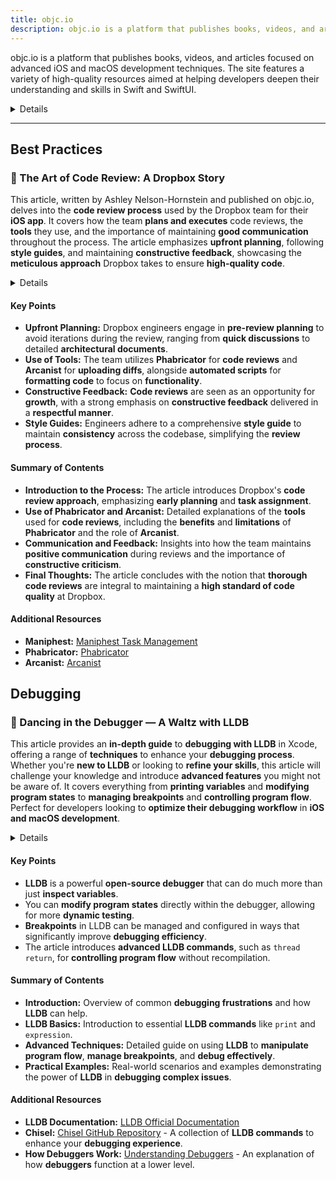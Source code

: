 ```yaml
---
title: objc.io
description: objc.io is a platform that publishes books, videos, and articles focused on advanced iOS and macOS development techniques. The site features a variety of high-quality resources aimed at helping developers deepen their understanding and skills in Swift and SwiftUI.
---
```


objc.io is a platform that publishes books, videos, and articles focused on advanced iOS and macOS development techniques. The site features a variety of high-quality resources aimed at helping developers deepen their understanding and skills in Swift and SwiftUI.

<details>
**URL:** https://www.objc.io/

**Authors:** `objc.io Team`

**Complexity Levels:**
   - **Beginner:** 20%
   - **Intermediate:** 40%
   - **Advanced:** 40%

**Frequency of Posting:** Weekly

**Types of Content:**
   - **Tutorials:** 40% (Step-by-step guides and practical examples)
   - **Articles:** 30% (In-depth articles and best practices)
   - **Books:** 20% (Comprehensive guides and references)
   - **Videos:** 10% (High-quality video tutorials and discussions)

**Additional Features:**
   - **Newsletter:** Available for regular updates and news.
   - **Books and Bundles:** In-depth guides on iOS and macOS development.
   - **Workshops:** Hands-on workshops for immersive learning experiences.
</details>

<LinkCard title="Visit objc.io" href="https://www.objc.io/" />

---

## **Best Practices**

### 🔴 The Art of Code Review: A Dropbox Story
This article, written by Ashley Nelson-Hornstein and published on objc.io, delves into the **code review process** used by the Dropbox team for their **iOS app**. It covers how the team **plans and executes** code reviews, the **tools** they use, and the importance of maintaining **good communication** throughout the process. The article emphasizes **upfront planning**, following **style guides**, and maintaining **constructive feedback**, showcasing the **meticulous approach** Dropbox takes to ensure **high-quality code**.

<details>

**URL:** [The Art of Code Review: A Dropbox Story](https://www.objc.io/issues/22-scale/dropbox/)

**Published:** March 2015

**Authors:** `Ashley Nelson-Hornstein`

**Tags:**  
`code-review`, `iOS-development`, `best-practices`, `Phabricator`, `Dropbox`

</details>

#### Key Points
- **Upfront Planning:** Dropbox engineers engage in **pre-review planning** to avoid iterations during the review, ranging from **quick discussions** to detailed **architectural documents**.
- **Use of Tools:** The team utilizes **Phabricator** for **code reviews** and **Arcanist** for **uploading diffs**, alongside **automated scripts** for **formatting code** to focus on **functionality**.
- **Constructive Feedback:** **Code reviews** are seen as an opportunity for **growth**, with a strong emphasis on **constructive feedback** delivered in a **respectful manner**.
- **Style Guides:** Engineers adhere to a comprehensive **style guide** to maintain **consistency** across the codebase, simplifying the **review process**.

#### Summary of Contents
- **Introduction to the Process:** The article introduces Dropbox's **code review approach**, emphasizing **early planning** and **task assignment**.
- **Use of Phabricator and Arcanist:** Detailed explanations of the **tools** used for **code reviews**, including the **benefits** and **limitations** of **Phabricator** and the role of **Arcanist**.
- **Communication and Feedback:** Insights into how the team maintains **positive communication** during reviews and the importance of **constructive criticism**.
- **Final Thoughts:** The article concludes with the notion that **thorough code reviews** are integral to maintaining a **high standard of code quality** at Dropbox.

#### Additional Resources
- **Maniphest:** [Maniphest Task Management](http://phabricator.org/applications/maniphest/)
- **Phabricator:** [Phabricator](http://phabricator.org/)
- **Arcanist:** [Arcanist](http://phabricator.org/applications/arcanist/)

<LinkCard title="Read Full Article" href="https://www.objc.io/issues/22-scale/dropbox/" />

## **Debugging**

### 🔴 Dancing in the Debugger — A Waltz with LLDB

This article provides an **in-depth guide** to **debugging with LLDB** in Xcode, offering a range of **techniques** to enhance your **debugging process**. Whether you're **new to LLDB** or looking to **refine your skills**, this article will challenge your knowledge and introduce **advanced features** you might not be aware of. It covers everything from **printing variables** and **modifying program states** to **managing breakpoints** and **controlling program flow**. Perfect for developers looking to **optimize their debugging workflow** in **iOS and macOS development**.

<details>

**URL:** [Dancing in the Debugger — A Waltz with LLDB](https://www.objc.io/issues/19-debugging/lldb-debugging/)

**Published:** December 2014

**Authors:** `Ari Grant`

**Tags:**  
`LLDB`, `Debugging`, `Xcode`, `iOS Development`, `macOS Development`

</details>

#### Key Points
- **LLDB** is a powerful **open-source debugger** that can do much more than just **inspect variables**.
- You can **modify program states** directly within the debugger, allowing for more **dynamic testing**.
- **Breakpoints** in LLDB can be managed and configured in ways that significantly improve **debugging efficiency**.
- The article introduces **advanced LLDB commands**, such as `thread return`, for **controlling program flow** without recompilation.

#### Summary of Contents
- **Introduction:** Overview of common **debugging frustrations** and how **LLDB** can help.
- **LLDB Basics:** Introduction to essential **LLDB commands** like `print` and `expression`.
- **Advanced Techniques:** Detailed guide on using **LLDB** to **manipulate program flow**, **manage breakpoints**, and **debug effectively**.
- **Practical Examples:** Real-world scenarios and examples demonstrating the power of **LLDB** in **debugging complex issues**.

#### Additional Resources
- **LLDB Documentation:** [LLDB Official Documentation](http://lldb.llvm.org/)
- **Chisel:** [Chisel GitHub Repository](https://github.com/facebook/chisel) - A collection of **LLDB commands** to enhance your **debugging experience**.
- **How Debuggers Work:** [Understanding Debuggers](http://eli.thegreenplace.net/2011/01/23/how-debuggers-work-part-1.html) - An explanation of how **debuggers** function at a lower level.

<LinkCard title="Read Full Article" href="https://www.objc.io/issues/19-debugging/lldb-debugging/" />
